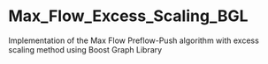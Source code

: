 # Max_Flow_Excess_Scaling_BGL
Implementation of the Max Flow Preflow-Push algorithm with excess scaling method using Boost Graph Library
